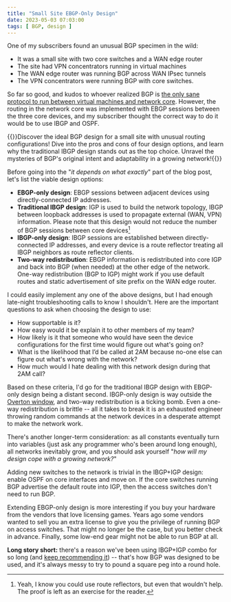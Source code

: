 ```yaml
---
title: "Small Site EBGP-Only Design"
date: 2023-05-03 07:03:00
tags: [ BGP, design ]
---
```

One of my subscribers found an unusual BGP specimen in the wild:

* It was a small site with two core switches and a WAN edge router
* The site had VPN concentrators running in virtual machines
* The WAN edge router was running BGP across WAN IPsec tunnels
* The VPN concentrators were running BGP with core switches.

So far so good, and kudos to whoever realized BGP is [the only sane protocol to run between virtual machines and network core](/2016/03/dont-run-ospf-with-your-customers.html). However, the routing in the network core was implemented with EBGP sessions between the three core devices, and my subscriber thought the correct way to do it would be to use IBGP and OSPF.
<!--more-->
{{<tldr intent="Summary" model="excited ChatGPT using GPT-4 model" comment="Had to tell ChatGPT to create an exciting summary, the regular one was too boring 🤷‍♂️">}}Discover the ideal BGP design for a small site with unusual routing configurations! Dive into the pros and cons of four design options, and learn why the traditional IBGP design stands out as the top choice. Unravel the mysteries of BGP's original intent and adaptability in a growing network!{{</tldr>}}

Before going into the "_it depends on what exactly_" part of the blog post, let's list the viable design options:

* **EBGP-only design**: EBGP sessions between adjacent devices using directly-connected IP addresses.
* **Traditional IBGP design**: IGP is used to build the network topology, IBGP between loopback addresses is used to propagate external (WAN, VPN) information. Please note that this design would not reduce the number of BGP sessions between core devices[^RR]
* **IBGP-only design**: IBGP sessions are established between directly-connected IP addresses, and every device is a route reflector treating all IBGP neighbors as route reflector clients.
* **Two-way redistribution**: EBGP information is redistributed into core IGP and back into BGP (when needed) at the other edge of the network. One-way redistribution (BGP to IGP) might work if you use default routes and static advertisement of site prefix on the WAN edge router.

I could easily implement any one of the above designs, but I had enough late-night troubleshooting calls to know I shouldn't. Here are the important questions to ask when choosing the design to use:

* How supportable is it?
* How easy would it be explain it to other members of my team?
* How likely is it that someone who would have seen the device configurations for the first time would figure out what's going on?
* What is the likelihood that I’d be called at 2AM because no-one else can figure out what's wrong with the network?
* How much would I hate dealing with this network design during that 2AM call?

Based on these criteria, I'd go for the traditional IBGP design with EBGP-only design being a distant second. IBGP-only design is way outside the [Overton window](https://en.wikipedia.org/wiki/Overton_window), and two-way redistribution is a ticking bomb. Even a one-way redistribution is brittle -- all it takes to break it is an exhausted engineer throwing random commands at the network devices in a desperate attempt to make the network work.

There's another longer-term consideration: as all constants eventually turn into variables (just ask any programmer who's been around long enough), all networks inevitably grow, and you should ask yourself "_how will my design cope with a growing network?_"

Adding new switches to the network is trivial in the IBGP+IGP design: enable OSPF on core interfaces and move on. If the core switches running BGP advertise the default route into IGP, then the access switches don't need to run BGP.

Extending EBGP-only design is more interesting if you buy your hardware from the vendors that love licensing games. Years ago some vendors wanted to sell you an extra license to give you the privilege of running BGP on access switches. That might no longer be the case, but you better check in advance. Finally, some low-end gear might not be able to run BGP at all.

**Long story short:** there's a reason we've been using IBGP+IGP combo for so long (and [keep recommending it](/2023/04/multi-vendor-evpn-fabric.html)) -- that's how BGP was designed to be used, and it's always messy to try to pound a square peg into a round hole.

[^RR]: Yeah, I know you could use route reflectors, but even that wouldn't help. The proof is left as an exercise for the reader.
